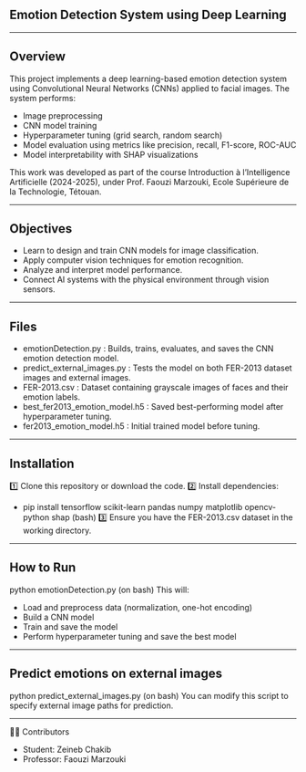 ## Emotion Detection System using Deep Learning

---

## Overview
This project implements a deep learning-based emotion detection system using Convolutional Neural Networks (CNNs) applied to facial images. The system performs:
- Image preprocessing
- CNN model training
- Hyperparameter tuning (grid search, random search)
- Model evaluation using metrics like precision, recall, F1-score, ROC-AUC
- Model interpretability with SHAP visualizations

This work was developed as part of the course Introduction à l’Intelligence Artificielle (2024-2025), under Prof. Faouzi Marzouki, Ecole Supérieure de la Technologie, Tétouan.

---

## Objectives
- Learn to design and train CNN models for image classification.
- Apply computer vision techniques for emotion recognition.
- Analyze and interpret model performance.
- Connect AI systems with the physical environment through vision sensors.

---

## Files
- emotionDetection.py : Builds, trains, evaluates, and saves the CNN emotion detection model.
- predict_external_images.py : Tests the model on both FER-2013 dataset images and external images.
- FER-2013.csv : Dataset containing grayscale images of faces and their emotion labels.
- best_fer2013_emotion_model.h5 : Saved best-performing model after hyperparameter tuning.
- fer2013_emotion_model.h5 : Initial trained model before tuning.

---

## Installation
1️⃣ Clone this repository or download the code.
2️⃣ Install dependencies:
- pip install tensorflow scikit-learn pandas numpy matplotlib opencv-python shap (bash)
3️⃣ Ensure you have the FER-2013.csv dataset in the working directory.

---

## How to Run
python emotionDetection.py (on bash)
This will:
- Load and preprocess data (normalization, one-hot encoding)
- Build a CNN model
- Train and save the model
- Perform hyperparameter tuning and save the best model

---

## Predict emotions on external images
python predict_external_images.py (on bash)
You can modify this script to specify external image paths for prediction.

---

👨‍💻 Contributors
- Student: Zeineb Chakib
- Professor: Faouzi Marzouki